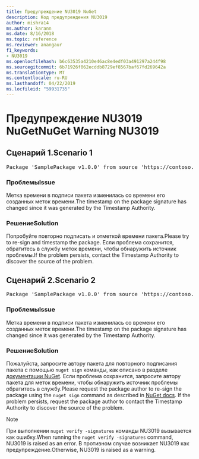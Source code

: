 ```yaml
---
title: Предупреждение NU3019 NuGet
description: Код предупреждения NU3019
author: mishra14
ms.author: karann
ms.date: 8/16/2018
ms.topic: reference
ms.reviewer: anangaur
f1_keywords:
- NU3019
ms.openlocfilehash: b6c63535a4210e46ac8e4edf03a491297a244f98
ms.sourcegitcommit: 6b71926f062ecddb8729ef8567baf67fd269642a
ms.translationtype: MT
ms.contentlocale: ru-RU
ms.lasthandoff: 04/22/2019
ms.locfileid: "59931735"
---
```

# <a name="nuget-warning-nu3019"></a><span data-ttu-id="54cd1-103">Предупреждение NU3019 NuGet</span><span class="sxs-lookup"><span data-stu-id="54cd1-103">NuGet Warning NU3019</span></span>

## <a name="scenario-1"></a><span data-ttu-id="54cd1-104">Сценарий 1.</span><span class="sxs-lookup"><span data-stu-id="54cd1-104">Scenario 1</span></span>

<pre>Package 'SamplePackage v1.0.0' from source 'https://contoso.com/index.json': The timestamp integrity check failed.</pre>

### <a name="issue"></a><span data-ttu-id="54cd1-105">Проблемы</span><span class="sxs-lookup"><span data-stu-id="54cd1-105">Issue</span></span>

<span data-ttu-id="54cd1-106">Метка времени в подписи пакета изменилась со времени его созданных меток времени.</span><span class="sxs-lookup"><span data-stu-id="54cd1-106">The timestamp on the package signature has changed since it was generated by the Timestamp Authority.</span></span>


### <a name="solution"></a><span data-ttu-id="54cd1-107">Решение</span><span class="sxs-lookup"><span data-stu-id="54cd1-107">Solution</span></span>

<span data-ttu-id="54cd1-108">Попробуйте повторно подписать и отметкой времени пакета.</span><span class="sxs-lookup"><span data-stu-id="54cd1-108">Please try to re-sign and timestamp the package.</span></span> <span data-ttu-id="54cd1-109">Если проблема сохранится, обратитесь в службу меток времени, чтобы обнаружить источник проблемы.</span><span class="sxs-lookup"><span data-stu-id="54cd1-109">If the problem persists, contact the Timestamp Authority to discover the source of the problem.</span></span>



## <a name="scenario-2"></a><span data-ttu-id="54cd1-110">Сценарий 2.</span><span class="sxs-lookup"><span data-stu-id="54cd1-110">Scenario 2</span></span>

<pre>Package 'SamplePackage v1.0.0' from source 'https://contoso.com/index.json': The primary signature's timestamp integrity check failed.</pre>

### <a name="issue"></a><span data-ttu-id="54cd1-111">Проблемы</span><span class="sxs-lookup"><span data-stu-id="54cd1-111">Issue</span></span>

<span data-ttu-id="54cd1-112">Метка времени в подписи пакета изменилась со времени его созданных меток времени.</span><span class="sxs-lookup"><span data-stu-id="54cd1-112">The timestamp on the package signature has changed since it was generated by the Timestamp Authority.</span></span>


### <a name="solution"></a><span data-ttu-id="54cd1-113">Решение</span><span class="sxs-lookup"><span data-stu-id="54cd1-113">Solution</span></span>

<span data-ttu-id="54cd1-114">Пожалуйста, запросите автору пакета для повторного подписания пакета с помощью `nuget sign` команды, как описано в разделе [документации NuGet](https://docs.microsoft.com/en-us/nuget/create-packages/sign-a-package). Если проблема сохранится, запросите автору пакета для меток времени, чтобы обнаружить источник проблемы обратитесь в службу.</span><span class="sxs-lookup"><span data-stu-id="54cd1-114">Please request the package author to re-sign the package using the `nuget sign` command as described in [NuGet docs](https://docs.microsoft.com/en-us/nuget/create-packages/sign-a-package). If the problem persists, request the package author to contact the Timestamp Authority to discover the source of the problem.</span></span>


> [!Note]
> <span data-ttu-id="54cd1-115">При выполнении `nuget verify -signatures` команды NU3019 вызывается как ошибку.</span><span class="sxs-lookup"><span data-stu-id="54cd1-115">When running the `nuget verify -signatures` command, NU3019 is raised as an error.</span></span> <span data-ttu-id="54cd1-116">В противном случае возникает NU3019 как предупреждение.</span><span class="sxs-lookup"><span data-stu-id="54cd1-116">Otherwise, NU3019 is raised as a warning.</span></span>

